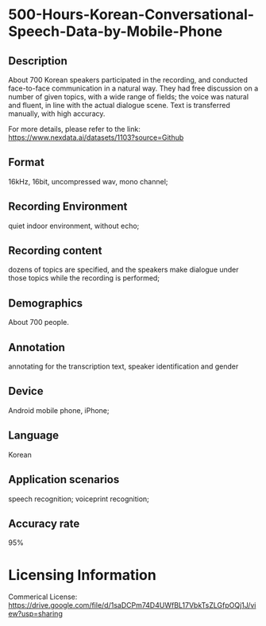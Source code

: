 # 500-Hours-Korean-Conversational-Speech-Data-by-Mobile-Phone

## Description
About 700 Korean speakers participated in the recording, and conducted face-to-face communication in a natural way. They had free discussion on a number of given topics, with a wide range of fields; the voice was natural and fluent, in line with the actual dialogue scene. Text is transferred manually, with high accuracy.

For more details, please refer to the link: https://www.nexdata.ai/datasets/1103?source=Github


## Format
16kHz, 16bit, uncompressed wav, mono channel;

## Recording Environment
quiet indoor environment, without echo;

## Recording content
dozens of topics are specified, and the speakers make dialogue under those topics while the recording is performed;

## Demographics
About 700 people.

## Annotation
annotating for the transcription text, speaker identification and gender

## Device
Android mobile phone, iPhone;

## Language
Korean

## Application scenarios
speech recognition; voiceprint recognition;

## Accuracy rate
95%

# Licensing Information
Commerical License: https://drive.google.com/file/d/1saDCPm74D4UWfBL17VbkTsZLGfpOQj1J/view?usp=sharing
